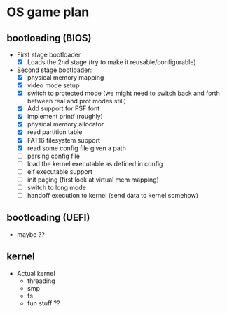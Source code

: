 # OS game plan

## bootloading (BIOS)
- First stage bootloader
  - [x] Loads the 2nd stage (try to make it reusable/configurable)
- Second stage bootloader:
    - [x] physical memory mapping
    - [x] video mode setup
    - [x] switch to protected mode (we might need to switch back and forth between real and prot modes still)
    - [x] Add support for PSF font
    - [x] implement printf (roughly)
    - [x] physical memory allocator
    - [x] read partition table
    - [x] FAT16 filesystem support
    - [x] read some config file given a path
    - [ ] parsing config file
    - [ ] load the kernel executable as defined in config
    - [ ] elf executable support
    - [ ] init paging (first look at virtual mem mapping)
    - [ ] switch to long mode
    - [ ] handoff execution to kernel (send data to kernel somehow)

## bootloading (UEFI)
- maybe ?? 

## kernel
- Actual kernel
    - threading
    - smp
    - fs
    - fun stuff ??

